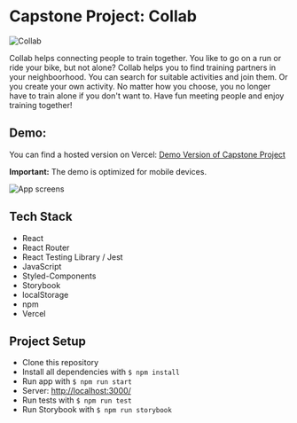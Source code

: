 # Capstone Project: Collab

![Collab](/login-screenshot)

Collab helps connecting people to train together. You like to go on a run or ride your bike, but not alone? Collab helps you to find training partners in your neighboorhood. You can search for suitable activities and join them. Or you create your own activity. No matter how you choose, you no longer have to train alone if you don't want to. Have fun meeting people and enjoy training together!

## Demo:

You can find a hosted version on Vercel: [Demo Version of Capstone Project](http://capstone-project-inky.vercel.app/)

**Important:** The demo is optimized for mobile devices.

![App screens](/screenshots-of-all-categories)

## Tech Stack

- React
- React Router
- React Testing Library / Jest
- JavaScript
- Styled-Components
- Storybook
- localStorage
- npm
- Vercel

## Project Setup

- Clone this repository
- Install all dependencies with `$ npm install`
- Run app with `$ npm run start`
- Server: [http://localhost:3000/](http://localhost:3000/)
- Run tests with `$ npm run test`
- Run Storybook with `$ npm run storybook`
